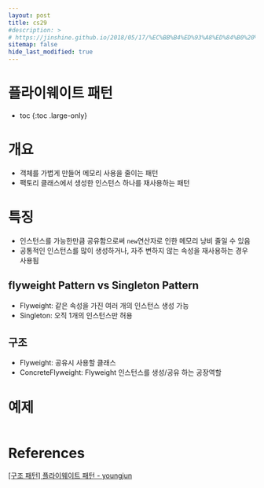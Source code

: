 ```yaml
---
layout: post
title: cs29
#description: >
# https://jinshine.github.io/2018/05/17/%EC%BB%B4%ED%93%A8%ED%84%B0%20%EA%B8%B0%EC%B4%88/%EB%A9%94%EB%AA%A8%EB%A6%AC%EA%B5%AC%EC%A1%B0/
sitemap: false
hide_last_modified: true
---
```

# 플라이웨이트 패턴

* toc
{:toc .large-only}

# 개요

[](/assets/img/cs/flyweight1.png)

- 객체를 가볍게 만들어 메모리 사용을 줄이는 패턴
- 팩토리 클래스에서 생성한 인스턴스 하나를 재사용하는 패턴

# 특징

- 인스턴스를 가능한만큼 공유함으로써 ```new```연산자로 인한 메모리 낭비 줄일 수 있음
- 공통적인 인스턴스를 많이 생성하거나, 자주 변하지 않는 속성을 재사용하는 경우 사용됨

## flyweight Pattern vs Singleton Pattern

- Flyweight: 같은 속성을 가진 여러 개의 인스턴스 생성 가능
- Singleton: 오직 1개의 인스턴스만 허용

## 구조

[](/assets/img/cs/flyweight.png)

- Flyweight: 공유시 사용할 클래스
- ConcreteFlyweight: Flyweight 인스턴스를 생성/공유 하는 공장역할

# 예제

```JAVA

```
# References

[[구조 패턴] 플라이웨이트 패턴 - youngjun](https://dev-youngjun.tistory.com/217)